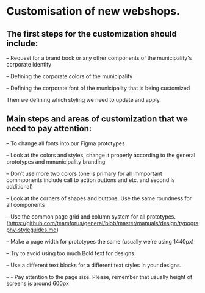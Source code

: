 # Customisation of new webshops.

## The first steps for the customization should include:
– Request for a brand book or any other components of the municipality's corporate identity

– Defining the corporate colors of the municipality

– Defining the corporate font of the municipality that is being customized

Then we defining which styling we need to update and apply.

## Main steps and areas of customization that we need to pay attention:
– To change all fonts into our Figma prototypes

– Look at the colors and styles, change it properly according to the general prototypes and mmunicipality branding

– Don’t use more two colors (one is primary for all immportant commponents include call to action buttons and etc. and second is additional)

– Look at the corners of shapes and buttons. Use the same roundness for all components

– Use the common page grid and column system for all prototypes. (https://github.com/teamforus/general/blob/master/manuals/design/typography-styleguides.md)

– Make a page width for prototypes the same (usually we’re using 1440px)

– Try to avoid using too much Bold text for designs.

– Use a different text blocks for a different text styles in your designs.

– - Pay attention to the page size. Please, remember that usually height of screens is around 600px 
